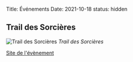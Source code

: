 Title: Événements
Date: 2021-10-18
status: hidden

## Trail des Sorcières

![Trail des Sorcières](/images/affiche-trail.jpeg)
*Trail des Sorcières*

[Site de l'évènement](http://www.traildesorcieres.com)

